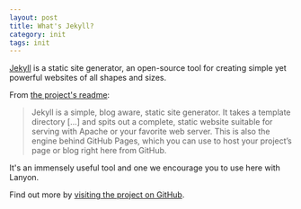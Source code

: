 ```yaml
---
layout: post
title: What's Jekyll?
category: init
tags: init
---
```


[Jekyll](http://jekyllrb.com) is a static site generator, an open-source tool for creating simple yet powerful websites of all shapes and sizes. 
<!-- more -->
From [the project's readme](https://github.com/mojombo/jekyll/blob/master/README.markdown):

  > Jekyll is a simple, blog aware, static site generator. It takes a template directory [...] and spits out a complete, static website suitable for serving with Apache or your favorite web server. This is also the engine behind GitHub Pages, which you can use to host your project’s page or blog right here from GitHub.

It's an immensely useful tool and one we encourage you to use here with Lanyon.

Find out more by [visiting the project on GitHub](https://github.com/mojombo/jekyll).
